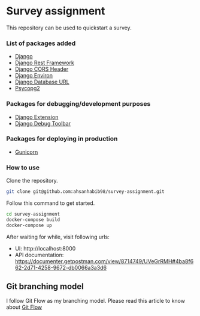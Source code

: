 # Survey assignment


This repository can be used to quickstart a survey.  


### List of packages added

- [Django](https://www.djangoproject.com/)
- [Django Rest Framework](https://www.django-rest-framework.org/)
- [Django CORS Header](https://github.com/adamchainz/django-cors-headers)
- [Django Environ](https://github.com/joke2k/django-environ)
- [Django Database URL](https://github.com/jacobian/dj-database-url)
- [Psycopg2](https://pypi.org/project/psycopg2/)

### Packages for debugging/development purposes
- [Django Extension](https://github.com/django-extensions/django-extensions)
- [Django Debug Toolbar](https://github.com/jazzband/django-debug-toolbar)


### Packages for deploying in production
- [Gunicorn](https://gunicorn.org/)


### How to use

Clone the repository.

```sh
git clone git@github.com:ahsanhabib98/survey-assignment.git
```

Follow this command to get started.


```sh
cd survey-assignment
docker-compose build
docker-compose up
```
After waiting for while, visit following urls:

* UI: http://localhost:8000
* API documentation: https://documenter.getpostman.com/view/8714749/UVeGrRMH#4ba8f662-2d71-4258-9672-db0066a3a3d6

## Git branching model
I follow Git Flow as my branching model.
Please read this article to know about [Git Flow](https://www.atlassian.com/git/tutorials/comparing-workflows/gitflow-workflow)

